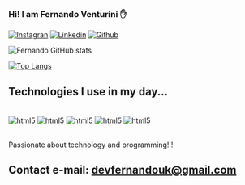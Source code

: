 ### Hi! I am Fernando Venturini ✋

[![Instagran](https://img.shields.io/badge/Instagram-E4405F?style=for-the-badge&logo=instagram&logoColor=white)](https://www.instagram.com/lvfcode/)
[![Linkedin](https://img.shields.io/badge/LinkedIn-0077B5?style=for-the-badge&logo=linkedin&logoColor=white)](https://www.linkedin.com/in/fernandoventurini-dev/)
[![Github](https://img.shields.io/badge/GitHub-100000?style=for-the-badge&logo=github&logoColor=white)](https://github.com/FernandoVenturini/)

![Fernando GitHub stats](https://github-readme-stats.vercel.app/api?username=FernandoVenturini&show_icons=true&theme=radical)

[![Top Langs](https://github-readme-stats.vercel.app/api/top-langs/?username=FernandoVenturini)](https://github.com/anuraghazra/github-readme-stats)

## Technologies I use in my day...

<div style="display: inline_block"></br>
    <img align="center" alt="html5" src="https://img.shields.io/badge/HTML5-E34F26?style=for-the-badge&logo=html5&logoColor=white" />
    <img align="center" alt="html5" src="https://img.shields.io/badge/CSS3-1572B6?style=for-the-badge&logo=css3&logoColor=white" />
    <img align="center" alt="html5" src="https://img.shields.io/badge/JavaScript-F7DF1E?style=for-the-badge&logo=javascript&logoColor=black" />
    <img align="center" alt="html5" src="https://img.shields.io/badge/React-20232A?style=for-the-badge&logo=react&logoColor=61DAFB" />
    <img align="center" alt="html5" src="https://img.shields.io/badge/Bootstrap-563D7C?style=for-the-badge&logo=bootstrap&logoColor=white" />
</div></br>

Passionate about technology and programming!!!

## Contact e-mail: devfernandouk@gmail.com
